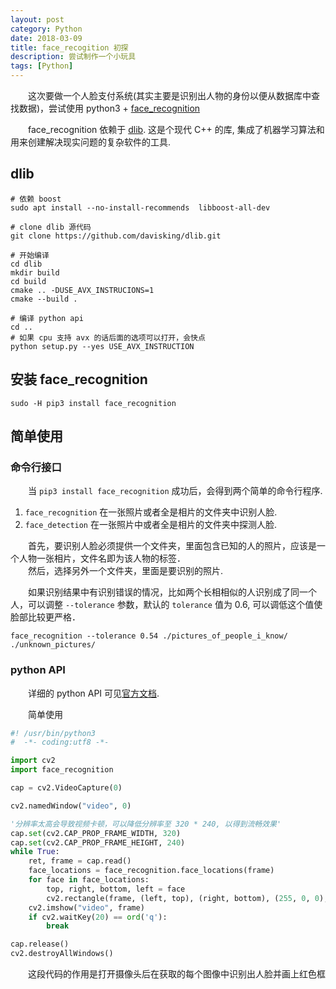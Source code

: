 ```yaml
---
layout: post
category: Python
date: 2018-03-09
title: face_recogition 初探
description: 尝试制作一个小玩具
tags: [Python]
---
```


　　这次要做一个人脸支付系统(其实主要是识别出人物的身份以便从数据库中查找数据)，尝试使用 python3 + [face_recognition](https://github.com/ageitgey/face_recognition)  

　　face_recognition 依赖于 [dlib](https://github.com/davisking/dlib.git). 这是个现代 C++ 的库, 集成了机器学习算法和用来创建解决现实问题的复杂软件的工具.

## dlib

```shell
# 依赖 boost
sudo apt install --no-install-recommends  libboost-all-dev

# clone dlib 源代码
git clone https://github.com/davisking/dlib.git

# 开始编译
cd dlib
mkdir build
cd build
cmake .. -DUSE_AVX_INSTRUCIONS=1
cmake --build .

# 编译 python api
cd ..
# 如果 cpu 支持 avx 的话后面的选项可以打开，会快点
python setup.py --yes USE_AVX_INSTRUCTION
```

## 安装 face_recognition

```shell
sudo -H pip3 install face_recognition
```

## 简单使用

### 命令行接口

　　当 `pip3 install face_recognition` 成功后，会得到两个简单的命令行程序.

1. `face_recognition` 在一张照片或者全是相片的文件夹中识别人脸.
2. `face_detection` 在一张照片中或者全是相片的文件夹中探测人脸.

　　首先，要识别人脸必须提供一个文件夹，里面包含已知的人的照片，应该是一个人物一张相片，文件名即为该人物的标签．<br>
　　然后，选择另外一个文件夹，里面是要识别的照片.

　　如果识别结果中有识别错误的情况，比如两个长相相似的人识别成了同一个人，可以调整 `--tolerance` 参数，默认的 `tolerance` 值为 0.6, 可以调低这个值使脸部比较更严格．

```shell
face_recognition --tolerance 0.54 ./pictures_of_people_i_know/ ./unknown_pictures/
```

### python API

　　详细的 python API 可见[官方文档](https://face-recognition.readthedocs.io/en/latest/face_recognition.html).

　　简单使用

```python
#! /usr/bin/python3
#  -*- coding:utf8 -*-

import cv2
import face_recognition

cap = cv2.VideoCapture(0)

cv2.namedWindow("video", 0)

'分辨率太高会导致视频卡顿，可以降低分辨率至 320 * 240, 以得到流畅效果'
cap.set(cv2.CAP_PROP_FRAME_WIDTH, 320)
cap.set(cv2.CAP_PROP_FRAME_HEIGHT, 240)
while True:
    ret, frame = cap.read()
    face_locations = face_recognition.face_locations(frame)
    for face in face_locations:
        top, right, bottom, left = face
        cv2.rectangle(frame, (left, top), (right, bottom), (255, 0, 0), 3)
    cv2.imshow("video", frame)
    if cv2.waitKey(20) == ord('q'):
        break

cap.release()
cv2.destroyAllWindows()
```

　　这段代码的作用是打开摄像头后在获取的每个图像中识别出人脸并画上红色框

<!--
> 这就是生活，生活总是这样，如湍流般激流奔涌，年轻的时候往往不知道做什么好，被生活裹着就走了.
-->